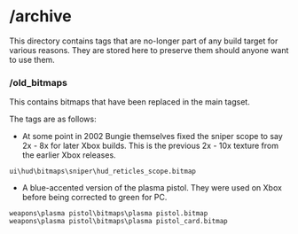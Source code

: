 # /archive
This directory contains tags that are no-longer part of any build target for various reasons.
They are stored here to preserve them should anyone want to use them.
### /old_bitmaps
This contains bitmaps that have been replaced in the main tagset.

The tags are as follows:

- At some point in 2002 Bungie themselves fixed the sniper scope to say 2x - 8x for later Xbox builds. This is the previous 2x - 10x texture from the earlier Xbox releases.
```
ui\hud\bitmaps\sniper\hud_reticles_scope.bitmap
```

- A blue-accented version of the plasma pistol. They were used on Xbox before being corrected to green for PC.
```
weapons\plasma pistol\bitmaps\plasma pistol.bitmap
weapons\plasma pistol\bitmaps\plasma pistol_card.bitmap
```
